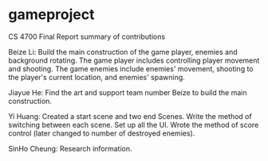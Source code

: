 # gameproject

CS 4700 Final Report
summary of contributions 
 
Beize Li: Build the main construction of the game player, enemies and background rotating. The game player includes controlling player movement and shooting. The game enemies include enemies' movement, shooting to the player's current location, and enemies' spawning. 

Jiayue He: Find the art and support team number Beize to build the main construction. 

Yi Huang: Created a start scene and two end Scenes. Write the method of switching between each scene. Set up all the UI. Wrote the method of score control (later changed to number of destroyed enemies).

SinHo Cheung: Research information.

